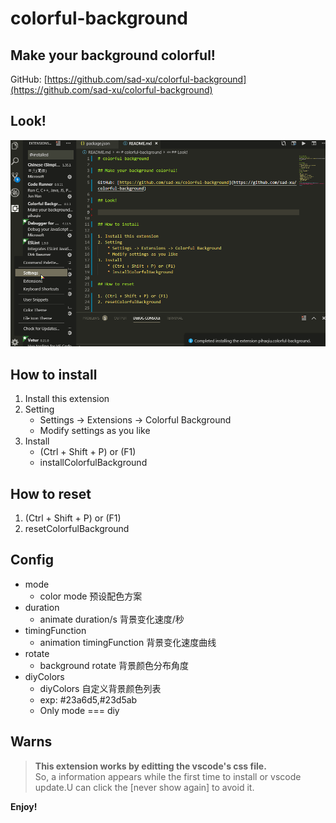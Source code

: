 # colorful-background

## Make your background colorful!

GitHub: [https://github.com/sad-xu/colorful-background](https://github.com/sad-xu/colorful-background)

## Look!

![](./assets/exp.gif)


## How to install

1. Install this extension
2. Setting
    * Settings -> Extensions -> Colorful Background
    * Modify settings as you like
3. Install
    * (Ctrl + Shift + P) or (F1)
    * installColorfulBackground

## How to reset

1. (Ctrl + Shift + P) or (F1)
2. resetColorfulBackground
 
## Config

* mode
  + color mode 预设配色方案
* duration
  + animate duration/s 背景变化速度/秒
* timingFunction
  + animation timingFunction 背景变化速度曲线
* rotate
  + background rotate 背景颜色分布角度
* diyColors
  + diyColors 自定义背景颜色列表
  + exp: #23a6d5,#23d5ab
  + Only mode === diy

## Warns

> **This extension works by editting the vscode's css file.**  
> So, a information appears while the first time to install or vscode update.U can click the [never show again] to avoid it.

**Enjoy!**
